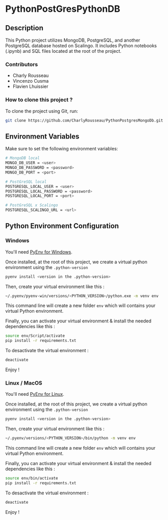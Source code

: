# PythonPostGresPythonDB

## Description

This Python project utilizes MongoDB, PostgreSQL, and another PostgreSQL database hosted on Scalingo. It includes Python notebooks (.ipynb) and SQL files located at the root of the project.

### Contributors

- Charly Rousseau
- Vincenzo Cusma
- Flavien Lhuissier

### How to clone this project ?

To clone the project using Git, run:

```bash
git clone https://github.com/CharlyRousseau/PythonPostgresMongoDb.git
```

## Environment Variables

Make sure to set the following environment variables:

```sh
# MongoDB local
MONGO_DB_USER = <user>
MONGO_DB_PASSWORD = <password>
MONGO_DB_PORT = <port>

# PostGreSQL local
POSTGRESQL_LOCAL_USER = <user>
POSTGRESQL_LOCAL_PASSWORD = <password>
POSTGRESQL_LOCAL_PORT = <port>

# PostGreSQL x Scalingo
POSTGRESQL_SCALINGO_URL = <url>
```

## Python Environment Configuration

### Windows

You'll need [PyEnv for Windows](https://github.com/pyenv-win/pyenv-win).

Once installed, at the root of this project, we create a virtual python environment using the `.python-version`

```bash
pyenv install <version in the .python-version>
```

Then, create your virtual environment like this :

```bash
~/.pyenv/pyenv-win/versions/<PYTHON_VERSION>/python.exe -m venv env
```

This command line will create a new folder `env` which will contains your virtual Python environment.

Finally, you can activate your virtual environment & install the needed dependencies like this :

```bash
source env/Script/activate
pip install -r requirements.txt
```

To desactivate the virtual environment :

```bash
deactivate
```

Enjoy !

### Linux / MacOS

You'll need [PyEnv for Linux](https://ggkbase-help.berkeley.edu/how-to/install-pyenv/).

Once installed, at the root of this project, we create a virtual python environment using the `.python-version`

```bash
pyenv install <version in the .python-version>
```

Then, create your virtual environment like this :

```bash
~/.pyenv/versions/<PYTHON_VERSION>/bin/python -m venv env
```

This command line will create a new folder `env` which will contains your virtual Python environment.

Finally, you can activate your virtual environment & install the needed dependencies like this :

```bash
source env/bin/activate
pip install -r requirements.txt
```

To desactivate the virtual environment :

```bash
deactivate
```

Enjoy !
